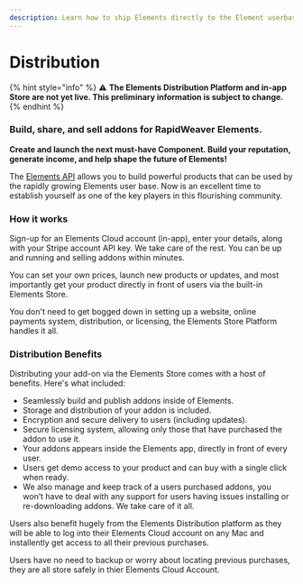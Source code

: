 ```yaml
---
description: Learn how to ship Elements directly to the Element userbase.
---
```


# Distribution

{% hint style="info" %}
⚠️ **The Elements Distribution Platform and in-app Store are not yet live. This preliminary information is subject to change.**
{% endhint %}

### Build, share, and sell addons for RapidWeaver Elements.

**Create and launch the next must-have Component. Build your reputation, generate income, and help shape the future of Elements!**

The [Elements API](./) allows you to build powerful products that can be used by the rapidly growing Elements user base. Now is an excellent time to establish yourself as one of the key players in this flourishing community.&#x20;

### How it works

Sign-up for an Elements Cloud account (in-app), enter your details, along with your Stripe account API key. We take care of the rest. You can be up and running and selling addons within minutes.

You can set your own prices, launch new products or updates, and most importantly get your product directly in front of users via the built-in Elements Store.

You don't need to get bogged down in setting up a website, online payments system, distribution, or licensing, the Elements Store Platform handles it all.

### Distribution Benefits

Distributing your add-on via the Elements Store comes with a host of benefits. Here's what included:

* Seamlessly build and publish addons inside of Elements.
* Storage and distribution of your addon is included.
* Encryption and secure delivery to users (including updates).
* Secure licensing system, allowing only those that have purchased the addon to use it.
* Your addons appears inside the Elements app, directly in front of every user.
* Users get demo access to your product and can buy with a single click when ready.
* We also manage and keep track of a users purchased addons, you won’t have to deal with any support for users having issues installing or re-downloading addons. We take care of it all.

Users also benefit hugely from the Elements Distribution platform as they will be able to log into their Elements Cloud account on any Mac and installently get access to all their previous purchases.&#x20;

Users have no need to backup or worry about locating previous purchases, they are all store safely in thier Elements Cloud Account.
